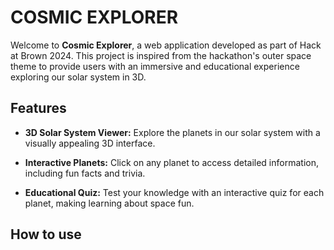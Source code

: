 # COSMIC EXPLORER

Welcome to **Cosmic Explorer**, a web application developed as part of Hack at Brown 2024. This project is inspired from the hackathon's outer space theme to provide users with an immersive and educational experience exploring our solar system in 3D.

## Features

- **3D Solar System Viewer:** Explore the planets in our solar system with a visually appealing 3D interface.

- **Interactive Planets:** Click on any planet to access detailed information, including fun facts and trivia.

- **Educational Quiz:** Test your knowledge with an interactive quiz for each planet, making learning about space fun.

## How to use


